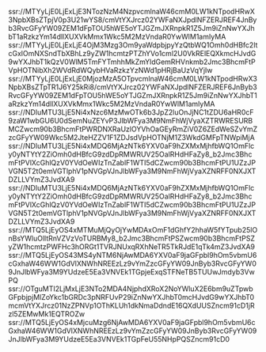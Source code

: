 ssr://MTYyLjE0LjExLjE3NTozNzM4NzpvcmlnaW46cmM0LW1kNTpodHRwX3NpbXBsZTpjV0p3U21wYS8/cmVtYXJrcz02YWFaNXJpdlNFZERJREF4JnByb3RvcGFyYW09ZEM1dFpTOU5hWE5oYTJGZmJXRnpkR1Z5Jm9iZnNwYXJhbT1aRzkzYm14dllXUXVkMmx1Wkc5M2MzVndaR0YwWlM1amIyMA
ssr://MTYyLjE0LjExLjE4OjM3Mzg3Om9yaWdpbjpyYzQtbWQ1Omh0dHBfc2ltcGxlOmNXSndTbXBhLz9yZW1hcmtzPTZhYVo1cml2U0VkRElEQXkmcHJvdG9wYXJhbT1kQzV0WlM5TmFYTmhhMkZmYldGemRHVnkmb2Jmc3BhcmFtPVpHOTNibXh2WVdRdWQybHVaRzkzYzNWd1pHRjBaUzVqYjIw
ssr://MTYyLjE0LjExLjE0MjozMzA5OTpvcmlnaW46cmM0LW1kNTpodHRwX3NpbXBsZTpTR1J6Y25kRi8/cmVtYXJrcz02YWFaNXJpdlNFZERJREF6JnByb3RvcGFyYW09ZEM1dFpTOU5hWE5oYTJGZmJXRnpkR1Z5Jm9iZnNwYXJhbT1aRzkzYm14dllXUXVkMmx1Wkc5M2MzVndaR0YwWlM1amIyMA
ssr://NDIuMTU3LjE5Ni4xNzc6MzMwOTk6b3JpZ2luOnJjNC1tZDU6aHR0cF9zaW1wbGU6U0dSemNuZEYvP3JlbWFya3M9NmFhWjVyaXZTRWRESURBMCZwcm90b3BhcmFtPWRDNXRaUzlOYVhOaGEyRmZiV0Z6ZEdWeSZvYmZzcGFyYW09Wkc5M2JteHZZV1F1ZDJsdVpHOTNjM1Z3WkdGMFpTNWpiMjA
ssr://NDIuMTU3LjE5Ni4xMDQ6MjAzNTk6YXV0aF9hZXMxMjhfbWQ1OmFlcy0yNTYtY2ZiOmh0dHBfcG9zdDpRMWRUV25OalRHdHFaZy8_b2Jmc3BhcmFtPVlXcGhlQzV0YVdOeWIzTnZablF1WTI5dCZwcm90b3BhcmFtPU1UZzJPVGN5T2t0emVGTlphV1pNVGpVJnJlbWFya3M9NmFhWjVyaXZNRFF0NXJXTDZLLVYmZ3JvdXA9
ssr://NDIuMTU3LjE5Ni4xMDQ6MjAzNTk6YXV0aF9hZXMxMjhfbWQ1OmFlcy0yNTYtY2ZiOmh0dHBfcG9zdDpRMWRUV25OalRHdHFaZy8_b2Jmc3BhcmFtPVlXcGhlQzV0YVdOeWIzTnZablF1WTI5dCZwcm90b3BhcmFtPU1UZzJPVGN5T2t0emVGTlphV1pNVGpVJnJlbWFya3M9NmFhWjVyaXZNRFF0NXJXTDZLLVYmZ3JvdXA9
ssr://MTQ5LjEyOS4xMTMuMjQyOjYwMDAxOmF1dGhfY2hhaW5fYTpub25lOnBsYWluOlltRnVZVzVoTURBMy8_b2Jmc3BhcmFtPSZwcm90b3BhcmFtPSZyZW1hcmtzPWFHc3hORGt1TVRJNUxqRXhNeTR5TkRJdE1qTk4mZ3JvdXA9
ssr://MTQ5LjEyOS43MS4yNTM6NjAwMDA6YXV0aF9jaGFpbl9hOm5vbmU6cGxhaW46WW1GdVlXNWhNREEzLz9vYmZzcGFyYW09JnByb3RvcGFyYW09JnJlbWFya3M9YUdzeE5Ea3VNVEk1TGpjeExqSTFNeTB5TUUwJmdyb3VwPQ
ssr://OTguMTI2LjMxLjE3NTo2MDA4NjphdXRoX2NoYWluX2E6bm9uZTpwbGFpbjpjMlZoYkc1bGRDc3pNRFUvP29iZnNwYXJhbT0mcHJvdG9wYXJhbT0mcmVtYXJrcz01NzZPNVp1OThKLUh1dkNmaDdndE16QXdUUSZncm91cD1jRzl5ZEMwMk1EQTROZw
ssr://MTQ5LjEyOS4xMjcuMzg6NjAwMDA6YXV0aF9jaGFpbl9hOm5vbmU6cGxhaW46WW1GdVlXNWhNREEzLz9vYmZzcGFyYW09JnByb3RvcGFyYW09JnJlbWFya3M9YUdzeE5Ea3VNVEk1TGpFeU55NHpPQSZncm91cD0

